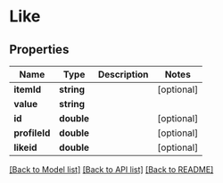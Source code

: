 # Like

## Properties
Name | Type | Description | Notes
------------ | ------------- | ------------- | -------------
**itemId** | **string** |  | [optional] 
**value** | **string** |  | 
**id** | **double** |  | [optional] 
**profileId** | **double** |  | [optional] 
**likeid** | **double** |  | [optional] 

[[Back to Model list]](../README.md#documentation-for-models) [[Back to API list]](../README.md#documentation-for-api-endpoints) [[Back to README]](../README.md)


